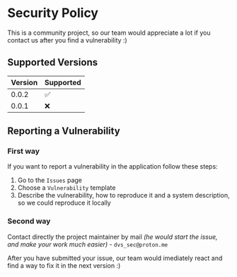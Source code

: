 # Security Policy

This is a community project, so our team would appreciate a lot if you contact us after you find a vulnerability :) 

## Supported Versions

| Version | Supported          |
| ------- | ------------------ |
| 0.0.2   | :white_check_mark: |
| 0.0.1   | :x:                |

## Reporting a Vulnerability

### First way
If you want to report a vulnerability in the application follow these steps:
1. Go to the `Issues` page
2. Choose a `Vulnerability` template
3. Describe the vulnerability, how to reproduce it and a system description, so we could reproduce it locally

### Second way
Contact directly the project maintainer by mail *(he would start the issue, and make your work much easier)* - `dvs_sec@proton.me`

After you have submitted your issue, our team would imediately react and find a way to fix it in the next version :)
